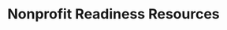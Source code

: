 ---
layout: planlist
title: Nonprofit Readiness Resources
permalink: /industry/nonprofit/
includemethod: all
includeplans:
- nonprofit
---